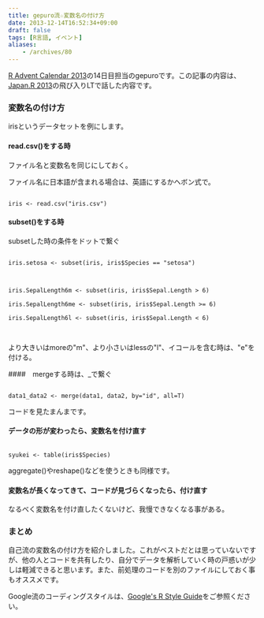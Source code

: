 ```yaml
---
title: gepuro流☆変数名の付け方
date: 2013-12-14T16:52:34+09:00
draft: false
tags: [R言語, イベント]
aliases:
    - /archives/80
---
```


[R Advent Calendar 2013](http://atnd.org/events/45043)の14日目担当のgepuroです。この記事の内容は、[Japan.R 2013](http://atnd.org/events/44682)の飛び入りLTで話した内容です。

### 変数名の付け方
irisというデータセットを例にします。
#### read.csv()をする時
ファイル名と変数名を同じにしておく。
ファイル名に日本語が含まれる場合は、英語にするかヘボン式で。
~~~{code}
iris <- read.csv("iris.csv")
~~~

#### subset()をする時
subsetした時の条件をドットで繋ぐ
~~~{code}
iris.setosa <- subset(iris, iris$Species == "setosa")

iris.SepalLength6m <- subset(iris, iris$Sepal.Length > 6)
iris.SepalLength6me <- subset(iris, iris$Sepal.Length >= 6)
iris.SepalLength6l <- subset(iris, iris$Sepal.Length < 6)

~~~
より大きいはmoreの"m"、より小さいはlessの"l"、イコールを含む時は、"e"を付ける。

####　mergeする時は、_で繋ぐ
~~~{code}
data1_data2 <- merge(data1, data2, by="id", all=T)
~~~
コードを見たまんまです。


#### データの形が変わったら、変数名を付け直す
~~~{code}
syukei <- table(iris$Species)
~~~
aggregate()やreshape()などを使うときも同様です。

#### 変数名が長くなってきて、コードが見づらくなったら、付け直す
なるべく変数名を付け直したくないけど、我慢できなくなる事がある。

### まとめ
自己流の変数名の付け方を紹介しました。これがベストだとは思っていないですが、他の人とコードを共有したり、自分でデータを解析していく時の戸惑いが少しは軽減できると思います。また、前処理のコードを別のファイルにしておく事もオススメです。

Google流のコーディングスタイルは、[Google's R Style Guide](http://google-styleguide.googlecode.com/svn/trunk/Rguide.xml)をご参照ください。


